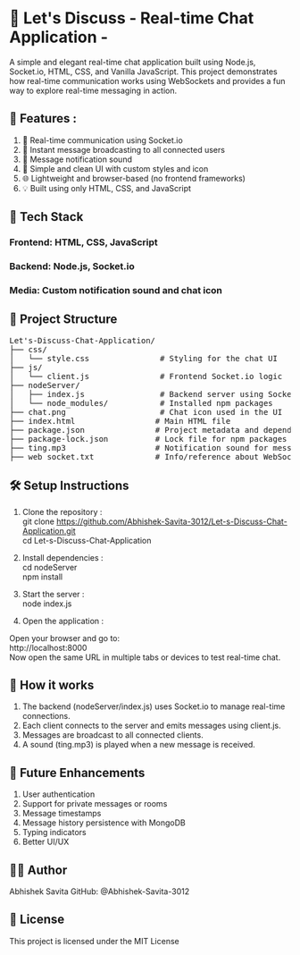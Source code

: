 # 💬 Let's Discuss - Real-time Chat Application -
A simple and elegant real-time chat application built using Node.js, Socket.io, HTML, CSS, and Vanilla JavaScript. This project demonstrates how real-time communication works using WebSockets and provides a fun way to explore real-time messaging in action.

## 📌 Features : 

1) 🔗 Real-time communication using Socket.io
2) 💬 Instant message broadcasting to all connected users
3) 🎵 Message notification sound
4) 📸 Simple and clean UI with custom styles and icon
5) 🌐 Lightweight and browser-based (no frontend frameworks)
6) 💡 Built using only HTML, CSS, and JavaScript

## 🧰 Tech Stack
### Frontend: HTML, CSS, JavaScript
### Backend: Node.js, Socket.io
### Media: Custom notification sound and chat icon

## 📁 Project Structure
<pre>
Let's-Discuss-Chat-Application/
├── css/
│   └── style.css               # Styling for the chat UI
├── js/
│   └── client.js               # Frontend Socket.io logic
├── nodeServer/
│   ├── index.js                # Backend server using Socket.io
│   └── node_modules/           # Installed npm packages
├── chat.png                    # Chat icon used in the UI
├── index.html                 # Main HTML file
├── package.json               # Project metadata and dependencies
├── package-lock.json          # Lock file for npm packages
├── ting.mp3                   # Notification sound for messages
├── web_socket.txt             # Info/reference about WebSocket (optional)
</pre>

## 🛠️ Setup Instructions
1) Clone the repository :<br>
git clone https://github.com/Abhishek-Savita-3012/Let-s-Discuss-Chat-Application.git<br>
cd Let-s-Discuss-Chat-Application<br>

2) Install dependencies :<br>
cd nodeServer<br>
npm install<br>

3) Start the server :<br>
node index.js<br>

4) Open the application :<br>
   
Open your browser and go to:<br>
http://localhost:8000<br>
Now open the same URL in multiple tabs or devices to test real-time chat.<br>

## 📌 How it works
1) The backend (nodeServer/index.js) uses Socket.io to manage real-time connections.<br>
2) Each client connects to the server and emits messages using client.js.<br>
3) Messages are broadcast to all connected clients.<br>
4) A sound (ting.mp3) is played when a new message is received.<br>

## 🚀 Future Enhancements
1) User authentication<br>
2) Support for private messages or rooms<br>
3) Message timestamps<br>
4) Message history persistence with MongoDB<br>
5) Typing indicators<br>
6) Better UI/UX<br>

## 🙋‍♂️ Author
Abhishek Savita
GitHub: @Abhishek-Savita-3012

## 📄 License
This project is licensed under the MIT License
